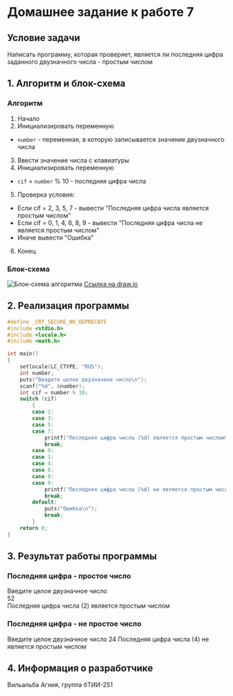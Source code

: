 # Домашнее задание к работе 7 
## Условие задачи
Написать программу, которая проверяет, является ли последняя цифра заданного двузначного числа - простым числом
## 1. Алгоритм и блок-схема 
### Алгоритм
1. Начало
2. Инициализировать переменную 
  + `number` - переменная, в которую записывается значение двузначного числа
3. Ввести значение числа с клавиатуры
4. Инициализировать переменную
  + `cif` = `number` % 10 - последняя цифра числа
5. Проверка условия:
  + Если cif = 2, 3, 5, 7 - вывести "Последняя цифра числа является простым числом"
  + Если cif = 0, 1, 4, 6, 8, 9 - вывести "Последняя цифра числа не является простым числом"
  + Иначе вывести "Ошибка"
6. Конец
### Блок-схема
![Блок-схема алгоритма]()
[Ссылка на draw.io]()
## 2. Реализация программы 
```C
#define _CRT_SECURE_NO_DEPRECATE
#include <stdio.h>
#include <locale.h>
#include <math.h>

int main()
{
	setlocale(LC_CTYPE, "RUS");
	int number;
	puts("Введите целое двузначное число\n");
	scanf("%d", &number);
	int cif = number % 10;
	switch (cif)
		{
		case 2:
		case 3:
		case 5:
		case 7:
			printf("Последняя цифра числа (%d) является простым числом\n", cif);
			break;
		case 0:
		case 1:
		case 4:
		case 6:
		case 8:
		case 9:
			printf("Последняя цифра числа (%d) не является простым числом\n", cif);
			break;
		default:
			puts("Ошибка\n");
			break;
		}
	return 0;
}
```
## 3. Результат работы программы 
### Последняя цифра - простое число
Введите целое двузначное число  
52  
Последняя цифра числа (2) является простым числом
### Последняя цифра - не простое число
Введите целое двузначное число
24
Последняя цифра числа (4) не является простым числом
## 4. Информация о разработчике 
Вильальба Агния, группа бТИИ-251
